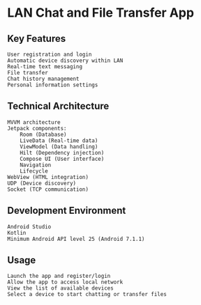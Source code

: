 # LAN Chat and File Transfer App

## Key Features

    User registration and login
    Automatic device discovery within LAN
    Real-time text messaging
    File transfer
    Chat history management
    Personal information settings

## Technical Architecture

    MVVM architecture
    Jetpack components:
        Room (Database)
        LiveData (Real-time data)
        ViewModel (Data handling)
        Hilt (Dependency injection)
        Compose UI (User interface)
        Navigation
        Lifecycle
    WebView (HTML integration)
    UDP (Device discovery)
    Socket (TCP communication)

## Development Environment

    Android Studio
    Kotlin
    Minimum Android API level 25 (Android 7.1.1)

## Usage

    Launch the app and register/login
    Allow the app to access local network
    View the list of available devices
    Select a device to start chatting or transfer files

